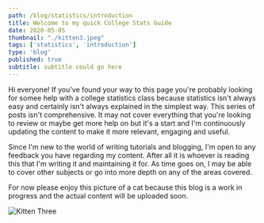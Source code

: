 ```yaml
---
path: /blog/statistics/introduction
title: Welcome to my quick College Stats Guide
date: 2020-05-05
thumbnail: "./kitten3.jpeg"
tags: ['statistics', 'introduction']
type: 'blog'
published: true
subtitle: subtitle could go here
---
```


Hi everyone! If you've found your way to this page you're probably looking for somee help with a college statistics class because statistics isn't always easy and certainly isn't always explained in the simplest way. This series of posts isn't comprehensive. It may not cover everything that you're looking to review or maybe get more help on but it's a start and I'm continuously updating the content to make it more relevant, engaging and useful. 

Since I'm new to the world of writing tutorials and blogging, I'm open to any feedback you have regarding my content. After all it is whoever is reading this that I'm writing it and maintaining it for. As time goes on, I may be able to cover other subjects or go into more depth on any of the areas covered.

For now please enjoy this picture of a cat because this blog is a work in progress and the actual content will be uploaded soon.

![Kitten Three](/kitten3.jpeg)